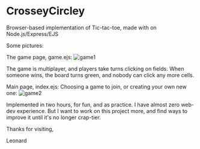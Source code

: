 # CrosseyCircley
Browser-based implementation of Tic-tac-toe, made with on Node.js/Express/EJS

Some pictures:

The game page, game.ejs:
![game1](https://user-images.githubusercontent.com/38794784/137586958-11b41989-6744-4e09-a38f-e8e5305b1935.PNG)

The game is multiplayer, and players take turns clicking on fields. When someone wins, the board turns green, and nobody can click any more cells.

Main page, index.ejs: Choosing a game to join, or creating your own new one:
![game2](https://user-images.githubusercontent.com/38794784/137586962-6cfd704f-9f62-46a5-9d92-a77cefabea72.PNG)

Implemented in two hours, for fun, and as practice. I have almost zero web-dev experience. But I want to work on this project more, and find ways to improve it until it's no longer crap-tier. 

Thanks for visiting,

Leonard 

